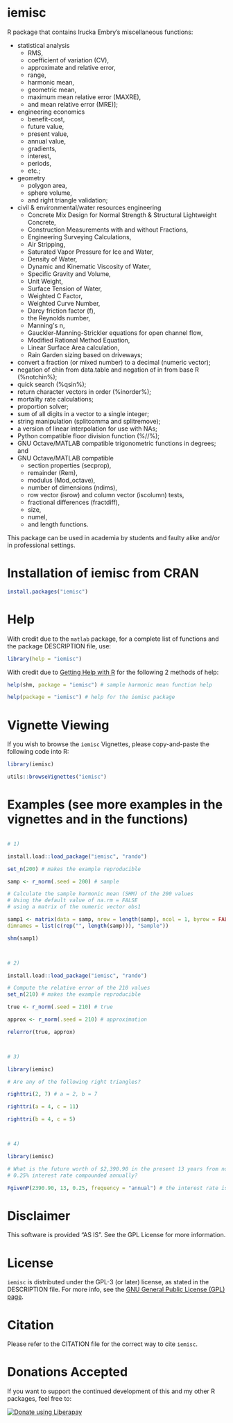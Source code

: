 # iemisc

R package that contains Irucka Embry&#8217;s miscellaneous functions:  

* statistical analysis
    + RMS,
    + coefficient of variation (CV),
    + approximate and relative error,
    + range,
    + harmonic mean,
    + geometric mean,
    + maximum mean relative error (MAXRE),
    + and mean relative error (MRE)];
* engineering economics
    + benefit-cost,
    + future value,
    + present value,
    + annual value,
    + gradients,
    + interest,
    + periods,
    + etc.;
* geometry
    + polygon area,
    + sphere volume,
    + and right triangle validation;
* civil & environmental/water resources engineering
    + Concrete Mix Design for Normal Strength & Structural Lightweight Concrete,
    + Construction Measurements with and without Fractions,
    + Engineering Surveying Calculations,
    + Air Stripping,
    + Saturated Vapor Pressure for Ice and Water,
    + Density of Water,
    + Dynamic and Kinematic Viscosity of Water,
    + Specific Gravity and Volume,
    + Unit Weight,
    + Surface Tension of Water,
    + Weighted C Factor,
    + Weighted Curve Number,
    + Darcy friction factor (f),
    + the Reynolds number,
    + Manning's n,
    + Gauckler-Manning-Strickler equations for open channel flow,
    + Modified Rational Method Equation,
    + Linear Surface Area calculation,
    + Rain Garden sizing based on driveways;
* convert a fraction (or mixed number) to a decimal (numeric vector);
* negation of chin from data.table and negation of in from base R (%notchin%);
* quick search (%qsin%);
* return character vectors in order (%inorder%);
* mortality rate calculations;
* proportion solver;
* sum of all digits in a vector to a single integer;
* string manipulation (splitcomma and splitremove);
* a version of linear interpolation for use with NAs;
* Python compatible floor division function (%//%);
* GNU Octave/MATLAB compatible trigonometric functions in degrees; and
* GNU Octave/MATLAB compatible
    + section properties (secprop),
    + remainder (Rem),
    + modulus (Mod_octave),
    + number of dimensions (ndims),
    + row vector (isrow) and column vector (iscolumn) tests,
    + fractional differences (fractdiff),
    + size,
    + numel,
    + and length functions.


This package can be used in academia by students and faulty alike and/or in professional settings.  



# Installation of iemisc from CRAN

```R
install.packages("iemisc")
```


# Help

With credit due to the `matlab` package, for a complete list of functions and the package DESCRIPTION file, use:  

```R
library(help = "iemisc")
```


With credit due to [Getting Help with R](https://www.r-project.org/help.html) for the following 2 methods of help:  


```R
help(shm, package = "iemisc") # sample harmonic mean function help

help(package = "iemisc") # help for the iemisc package
```


# Vignette Viewing

If you wish to browse the `iemisc` Vignettes, please copy-and-paste the following code into R:  

```R
library(iemisc)

utils::browseVignettes("iemisc")
```


# Examples (see more examples in the vignettes and in the functions)

```R

# 1)

install.load::load_package("iemisc", "rando")

set_n(200) # makes the example reproducible

samp <- r_norm(.seed = 200) # sample

# Calculate the sample harmonic mean (SHM) of the 200 values
# Using the default value of na.rm = FALSE
# using a matrix of the numeric vector obs1

samp1 <- matrix(data = samp, nrow = length(samp), ncol = 1, byrow = FALSE,
dimnames = list(c(rep("", length(samp))), "Sample"))

shm(samp1)



# 2)

install.load::load_package("iemisc", "rando")

# Compute the relative error of the 210 values
set_n(210) # makes the example reproducible

true <- r_norm(.seed = 210) # true

approx <- r_norm(.seed = 210) # approximation

relerror(true, approx)



# 3)

library(iemisc)

# Are any of the following right triangles?

righttri(2, 7) # a = 2, b = 7

righttri(a = 4, c = 11)

righttri(b = 4, c = 5)



# 4)

library(iemisc)

# What is the future worth of $2,390.90 in the present 13 years from now with a
# 0.25% interest rate compounded annually?

FgivenP(2390.90, 13, 0.25, frequency = "annual") # the interest rate is 0.25%
```


# Disclaimer

This software is provided &ldquo;AS IS&rdquo;. See the GPL License for more information.  



# License

`iemisc` is distributed under the GPL-3 (or later) license, as stated in the DESCRIPTION file. For more info, see the [GNU General Public License (GPL) page](https://www.gnu.org/licenses/gpl-3.0.html).  



# Citation

Please refer to the CITATION file for the correct way to cite `iemisc`.  



# Donations Accepted

If you want to support the continued development of this and my other R packages, feel free to:  

<p><script src="https://liberapay.com/iaembry/widgets/button.js"></script>
<noscript><a href="https://liberapay.com/iaembry/donate"><img alt="Donate using Liberapay" src="https://liberapay.com/assets/widgets/donate.svg"></a></noscript></p>
